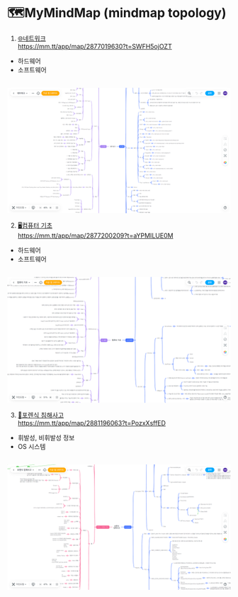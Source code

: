 # 🗺️MyMindMap (mindmap topology)

1. [🌐네트워크](https://mm.tt/app/map/2877019630?t=SWFH5ojOZT)  
   https://mm.tt/app/map/2877019630?t=SWFH5ojOZT
 - 하드웨어
 - 소프트웨어
<br>
<img src="/네트워크.png" size="50%">
<br>

2. [🖥️컴퓨터 기초](https://mm.tt/app/map/2877200209?t=aYPMILUE0M)  
   https://mm.tt/app/map/2877200209?t=aYPMILUE0M
 - 하드웨어
 - 소프트웨어
<br>
<img src="/컴퓨터 기초.png" size="50%">
<br>

3. [🔬포렌식 침해사고](https://mm.tt/app/map/2881196063?t=PozxXsffED)  
   https://mm.tt/app/map/2881196063?t=PozxXsffED
 - 휘발성, 비휘발성 정보
 - OS 시스템
<br>
<img src="/포렌식 침해사고.png" size="50%">
<br>
